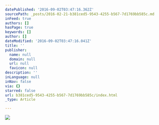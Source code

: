 ```yaml
---
datePublished: '2016-09-02T03:47:16.362Z'
sourcePath: _posts/2016-02-21-b381ced5-9543-4255-b567-7d1769bb585c.md
inFeed: true
authors: []
hasPage: true
keywords: []
author: []
dateModified: '2016-09-02T03:47:16.041Z'
title: ''
publisher:
  name: null
  domain: null
  url: null
  favicon: null
description: ''
inLanguage: null
inNav: false
via: {}
starred: false
url: b381ced5-9543-4255-b567-7d1769bb585c/index.html
_type: Article

---
```

![](https://s3-us-west-2.amazonaws.com/the-grid-img/p/1cb4fe61e3ea080f177c37428a000b04f6f8f591.png)